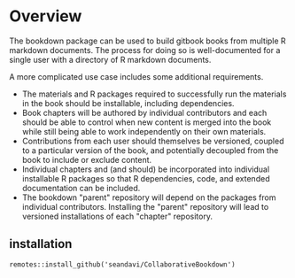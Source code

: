 # Overview

The bookdown package can be used to build gitbook books from
multiple R markdown documents. The process for doing so is well-documented for
a single user with a directory of R markdown documents. 

A more complicated use case includes some additional requirements.

- The materials and R packages required to successfully run the materials
in the book should be installable, including dependencies.
- Book chapters will be authored by individual contributors and each should
be able to control when new content is merged into the book while still
being able to work independently on their own materials.
- Contributions from each user should themselves be versioned, coupled to a
particular version of the book, and potentially decoupled from the book to 
include or exclude content.
- Individual chapters and (and should) be incorporated into individual installable
R packages so that R dependencies, code, and extended documentation can be included.
- The bookdown "parent" repository will depend on the packages from individual 
contributors. Installing the "parent" repository will lead to versioned installations
of each "chapter" repository.

## installation

```
remotes::install_github('seandavi/CollaborativeBookdown')
```




